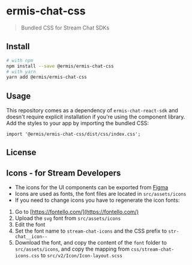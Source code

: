 # ermis-chat-css

> Bundled CSS for Stream Chat SDKs

## Install

```bash
# with npm
npm install --save @ermis/ermis-chat-css
# with yarn
yarn add @ermis/ermis-chat-css
```

## Usage

This repository comes as a dependency of `ermis-chat-react-sdk` and doesn't require explicit installation if you're using the component library. Add the styles to your app by importing the bundled CSS:

```tsx
import '@ermis/ermis-chat-css/dist/css/index.css';
```

## License

## Icons - for Stream Developers

- The icons for the UI components can be exported from [Figma](https://www.figma.com/files/project/42134328/SDK-Teams-support-files?fuid=1038443988589634784)
- Icons are used as fonts, the font files are located in `src/assets/icons`
- If you need to change icons you have to regenerate the icon fonts:

1. Go to [https://fontello.com/](https://fontello.com/)
2. Upload the `svg` font from `src/assets/icons`
3. Edit the font
4. Set the font name to `stream-chat-icons` and the CSS prefix to `str-chat__icon--`
5. Download the font, and copy the content of the `font` folder to `src/assets/icons`, and copy the mapping from `css/stream-chat-icons.css` to `src/v2/Icon/Icon-layout.scss`
